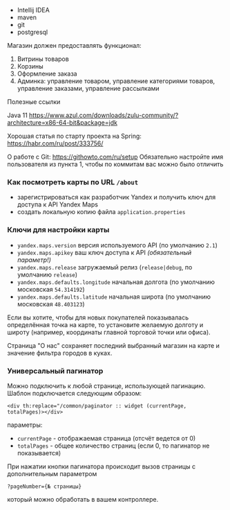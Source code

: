 - Intellij IDEA
- maven
- git
- postgresql


Магазин должен предоставлять функционал:
1) Витрины товаров
2) Корзины
3) Оформление заказа
5) Админка: управление товаром,  управление категориями товаров, управление заказами, управление рассылками


Полезные ссылки

Java 11 https://www.azul.com/downloads/zulu-community/?architecture=x86-64-bit&package=jdk

Хорошая статья по старту проекта на Spring: https://habr.com/ru/post/333756/

О работе с Git: https://githowto.com/ru/setup
Обязательно настройте имя пользователя из пункта 1, чтобы по коммитам вас можно было отличить

### Как посмотреть карты по URL `/about`
- зарегистрироваться как разработчик Yandex и получить ключ для доступа к API Yandex Maps
- создать локальную копию файла `application.properties`

### Ключи для настройки карты
- `yandex.maps.version` версия используемого API (по умолчанию `2.1`)
- `yandex.maps.apikey` ваш ключ доступа к API *(обязательный параметр!)*
- `yandex.maps.release` загружаемый релиз (`release|debug`, по умолчанию `release`)
- `yandex.maps.defaults.longitude` начальная долгота (по умолчанию московская `54.314192`)
- `yandex.maps.defaults.latitude` начальная широта (по умолчанию московская `48.403123`)

Если вы хотите, чтобы для новых покупателей показывалась определённая точка на карте,
то установите желаемую долготу и широту (например, координаты главной торговой точки или офиса).

Страница "О нас" сохраняет последний выбранный магазин на карте и значение фильтра городов в куках.


### Универсальный пагинатор

Можно подключить к любой странице, использующей пагинацию. 
Шаблон подключается следующим образом:

`<div th:replace="/common/paginator :: widget (currentPage, totalPages)></div>`

параметры:
- `currentPage` - отображаемая страница (отсчёт ведется от 0)
- `totalPages` - общее количество страниц (если 0, то пагинатор не показывается)

При нажатии кнопки пагинатора происходит вызов страницы с дополнительным параметром

`?pageNumber={№ страницы}`

который можно обработать в вашем контроллере.